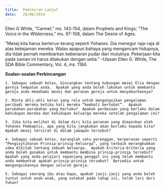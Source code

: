 ```yaml
---
title:  Pemikiran Lanjut
date:   28/06/2019
---
```


Ellen G White, “Carmel,” ms. 143-154, dalam Prophets and Kings; “The Voice in the Wilderness,” ms. 97-108, dalam The Desire of Ages.

“Mesej kita harus berterus-terang seperti Yohanes.  Dia menegur raja-raja di atas kekejaman mereka.  Walau apapun bahaya yang mengancam hidupnya, dia tidak pernah membiarkan kebenaran pudar dari mulutnya.  Pekerjaan kita pada zaman ini harus dilakukan dengan setia.” –Ulasan Ellen G. White, The SDA Bible Commentary, Vol. 4, ms. 1184.

**Soalan-soalan Perbincangan**

`1.	Sebagai sebuah kelas, bincangkan tentang hubungan mesej Elia dengan gereja tempatan anda.  Apakah yang anda boleh lakukan untuk membantu gereja anda memahami mesej dan peranan gereja untuk menyebarkannya?`

`2.	Minta ahli-ahli kelas yang rela untuk mengongsikan pengalaman peribadi mereka ketika hati mereka “kembali bertobat”.  Apakah perubahan-perubahan yang berlaku?  Apakah perbezaan yang berlaku dalam kehidupan mereka dan kehidupan keluarga mereka setelah pengalaman ini?`

`3.	Jika kita melihat di dalam diri kita peranan yang dimainkan oleh Yohanes Pembaptis, apa yang kita jangkakan akan berlaku kepada kita?  Apakah mesej tersirat di dalam jawapan tersebut?`

`4.	Sebagai sebuah kelas, karanglah satu perenggan, berperanan seperti “Pengisytiharan Prinsip-prinsip Keluarga”, yang terbaik merangkumkan idea Alkitab tentang sebuah keluarga.  Apakah kriteria-kriteria yang anda boleh gunakan untuk membantu membina prinsip-prinsip tersebut?  Apakah yang anda pelajari sepanjang penggal ini yang telah membantu anda membentuk apakah prinsip-prinsip tersebut?  Bersedia untuk mengongsikannya dengan seluruh gereja.`

`5.	Sebagai seorang ibu atau bapa, apakah janji-janji yang anda boleh tuntut untuk anak-anak, yang setakat pada tahap ini, telah lari dari Tuhan?`